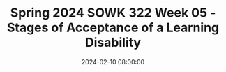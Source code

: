---
layout: single_presentation
name: spring-2024-sowk-322-week-05-stages-of-acceptance-of-a-learning-disability.md
title: "Spring 2024 SOWK 322 Week 05 - Stages of Acceptance of a Learning Disability"
date: 2024-02-10 08:00:00
presentation_id: HJoc3N
permalink: /HJoc3N/
redirect_from:
  - /presentations/HJoc3N/spring-2024-sowk-322-week-05-stages-of-acceptance-of-a-learning-disability
slides: 
  - slide_name: deck-12181-large-0.jpeg
    slide_text: >
      <p>SOWK 322 Week 05
      Stages of Acceptance of a Learning Disability
      Heritage University Spring 2024 Jacob Campbell, Ph.D. LICSW at Heritage University</p>
      
  - slide_name: deck-12181-large-1.jpeg
    slide_text: >
      <p>Plan for Week Five Lecture A Short Video Week 5 t sks
      a
      Le rning Dis bility
      a
      a
      a
      a
      a
      St ges of Accept nce of</p>
      
  - slide_name: deck-12181-large-2.jpeg
    slide_text: >
      <p>Tasks
      You Ar Aree Not Alone For Parents When They Learn Their Child Has a Disability by Patricia McGill Smith
      For Week Five
      the child’s problem. Anger can also color communication between husband and wife or with grandparents or significant others in the family. Early on, it seems that the anger is so intense that it touches almost anyone, because it is triggered by the feelings of grief and inexplicable loss that one does not know how to explain or deal with.
      During this period of time… so many different feelings can flood the mind and the heart… If you have recently learned that your child is developmentally delayed or has a disability (which may or may not be completely defined), this message may be for you. It is written from the personal perspective of a parent who has shared this experience and all that goes with it. When parents learn about any difficulty or problem in their child’s development, this information comes as a tremendous blow. The day my child was diagnosed as having a disability, I was devastated—and so confused that I recall little else about those first days other than the heartbreak. Another parent described this event as a “black sack” being pulled down over her head, blocking her ability to hear, see, and think in normal ways. Another parent described the trauma as “having a knife stuck” in her heart. Perhaps these descriptions seem a bit dramatic, yet it has been my experience that they may not sufficiently describe the many
      emotions that flood parents’ minds and hearts when they receive any bad news about their child. Many things can be done to help yourself through this period of trauma. That is what this paper is all about. In order to talk about some of the good things that can happen to alleviate the anxiety, let us first take a look at some of the reactions that occur.
      Common Reactions On learning that their child may have a disability, most parents react in ways that have been shared by all parents before them who have also been faced with this disappointment and this enormous challenge. One of the first reactions is denial—“This cannot be happening to me, to my child, to our family.” Denial rapidly merges with anger, which may be directed toward the medical personnel who were involved in providing the information about
      Fear is another immediate response. People often fear the unknown more than they fear the known. Having the complete diagnosis and some knowledge of the child’s future prospects can be easier than uncertainty. In either case, however, fear of the future is a common emotion: “What is going to happen to this child when he is five years old, when he is twelve, when he is twenty-one? What is going to happen to this child when I am gone?” Then other questions arise: “Will he ever learn? Will he ever go to college? Will he or she have the capability of loving and living and laughing and doing all the things that we had planned?”
      Watch Epler (2018)
      Other unknowns also inspire fear. Parents fear that the child’s condition will be the very worst it possibly could be. Over the years, I have spoken with so many parents who said that their first thoughts were totally bleak. One expects the worst. Memories return of persons with disabilities one has known. Sometimes there is guilt over some
      McGill Smith (n.d.) 2
      Reply
      You Are Not Alon
      1 of 6
      • • • • •
      Ch pter 8 Re ding Discussion Topics Re lecting on Articles bout Supports Onset of Dis bility During the Course of Dis bility Developing Accept nce Rel ted to Outcome</p>
      
  - slide_name: deck-12181-large-3.jpeg
    slide_text: >
      <p>Stages of Acceptance of a Learning Disability Higgins et al. (2002) • St ge One: Aw reness of
      Di erence
      • St ge Two: The L beling Event • St ge Three: Underst nding/Negoti ting the L bel • St ge Four: Comp rtment liz tion
      • St ge Five: Tr nsform tion</p>
      
  - slide_name: deck-12181-large-4.jpeg
    slide_text: >
      <p>$$$$
      Student Example Him learning to understand his needs and prepare for life</p>
      
  - slide_name: deck-12181-large-5.jpeg
    slide_text: >
      <p>Reference Epler, M. B. (2018). 3 w ys to be better lly in the workpl ce [Video]. TED. https:// www.ted.com/t lks/melind _bri n <em>epler_3_w ys_to_be</em> <em>better</em> lly_in_the_workpl ce Higgins, E. L., R skind, M. H., Goldberg, R. J., &amp; Herm n, K. L. (2002). St ges of ccept nce of le rning dis bility: The imp ct of l beling. Le rning Dis bility Qu rterly, 25(1), 3-18. https:// doi.org/10.2307/1511187 McGill Smith, P. (n.d.). You re not lone: For p rents when they le rn th t their child h s dis bility. Center for P rent Inform tion &amp; Resources. https://www.p rentcenterhub.org/ not lone/ Rothm n, J. (2018). Soci l work pr ctice cross dis bility (2nd ed.). Routledge.

      Smith, M. (2023, October 17). Illness nd dis bility: Living well with dis bility. HelpGuide. https://www.helpguide.org/ rticles/he lthy-living/living-well-with- -dis bility.htm</p>
      
presentation_description: >
  <p>In week five, we start engaging with the lived experience of persons with disabilities. My lecture video discusses the stages of acceptance of a learning disability (Higgins et al., 2002). Rothman (2018) provides several impactful personal accounts of people with disabilities sharing about the start of their disability, how it progresses, and some of the consequences. During this unit, you will learn the following:</p>
  <ul>
  <li>Identify different time periods in which disability can begin</li>
  <li>Identify variations in the course of the progression of disability</li>
  <li>Identify outcomes associated with disability</li>
  <li>Identify supports that might be available at all stages of onset, course, and outcome</li>
  </ul>
  
downloadable_slides: deck-12181.pdf
slides_count: 6
header:
  teaser: deck-12181-thumb-0.jpeg
presentation_video:
location: "Heritage University"
tags:
  - Heritage University
  - BASW Program
  - SOWK 322
---